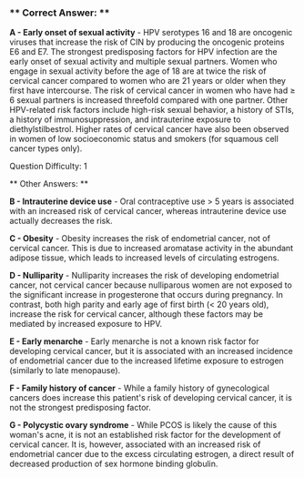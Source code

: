 ### ** Correct Answer: **

**A - Early onset of sexual activity** - HPV serotypes 16 and 18 are oncogenic viruses that increase the risk of CIN by producing the oncogenic proteins E6 and E7. The strongest predisposing factors for HPV infection are the early onset of sexual activity and multiple sexual partners. Women who engage in sexual activity before the age of 18 are at twice the risk of cervical cancer compared to women who are 21 years or older when they first have intercourse. The risk of cervical cancer in women who have had ≥ 6 sexual partners is increased threefold compared with one partner. Other HPV-related risk factors include high-risk sexual behavior, a history of STIs, a history of immunosuppression, and intrauterine exposure to diethylstilbestrol. Higher rates of cervical cancer have also been observed in women of low socioeconomic status and smokers (for squamous cell cancer types only).

Question Difficulty: 1

** Other Answers: **

**B - Intrauterine device use** - Oral contraceptive use > 5 years is associated with an increased risk of cervical cancer, whereas intrauterine device use actually decreases the risk.

**C - Obesity** - Obesity increases the risk of endometrial cancer, not of cervical cancer. This is due to increased aromatase activity in the abundant adipose tissue, which leads to increased levels of circulating estrogens.

**D - Nulliparity** - Nulliparity increases the risk of developing endometrial cancer, not cervical cancer because nulliparous women are not exposed to the significant increase in progesterone that occurs during pregnancy. In contrast, both high parity and early age of first birth (< 20 years old), increase the risk for cervical cancer, although these factors may be mediated by increased exposure to HPV.

**E - Early menarche** - Early menarche is not a known risk factor for developing cervical cancer, but it is associated with an increased incidence of endometrial cancer due to the increased lifetime exposure to estrogen (similarly to late menopause).

**F - Family history of cancer** - While a family history of gynecological cancers does increase this patient's risk of developing cervical cancer, it is not the strongest predisposing factor.

**G - Polycystic ovary syndrome** - While PCOS is likely the cause of this woman's acne, it is not an established risk factor for the development of cervical cancer. It is, however, associated with an increased risk of endometrial cancer due to the excess circulating estrogen, a direct result of decreased production of sex hormone binding globulin.


